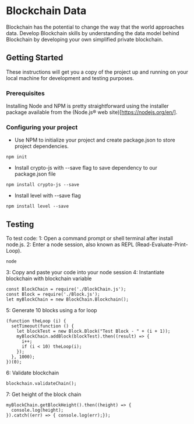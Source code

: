 # Blockchain Data

Blockchain has the potential to change the way that the world approaches data. Develop Blockchain skills by understanding the data model behind Blockchain by developing your own simplified private blockchain.

## Getting Started

These instructions will get you a copy of the project up and running on your local machine for development and testing purposes.

### Prerequisites

Installing Node and NPM is pretty straightforward using the installer package available from the (Node.js® web site)[https://nodejs.org/en/].

### Configuring your project

- Use NPM to initialize your project and create package.json to store project dependencies.
```
npm init
```
- Install crypto-js with --save flag to save dependency to our package.json file
```
npm install crypto-js --save
```
- Install level with --save flag
```
npm install level --save
```

## Testing

To test code:
1: Open a command prompt or shell terminal after install node.js.
2: Enter a node session, also known as REPL (Read-Evaluate-Print-Loop).
```
node
```
3: Copy and paste your code into your node session
4: Instantiate blockchain with blockchain variable
```
const BlockChain = require('./BlockChain.js');
const Block = require('./Block.js');
let myBlockChain = new BlockChain.Blockchain();
```
5: Generate 10 blocks using a for loop
```
(function theLoop (i) {
  setTimeout(function () {
    let blockTest = new Block.Block("Test Block - " + (i + 1));
    myBlockChain.addBlock(blockTest).then((result) => {
      i++;
      if (i < 10) theLoop(i);
    });
  }, 1000);
})(0);
```
6: Validate blockchain
```
blockchain.validateChain();
```
7: Get height of the block chain
```
myBlockChain.getBlockHeight().then((height) => {
  console.log(height);
}).catch((err) => { console.log(err);});
```
